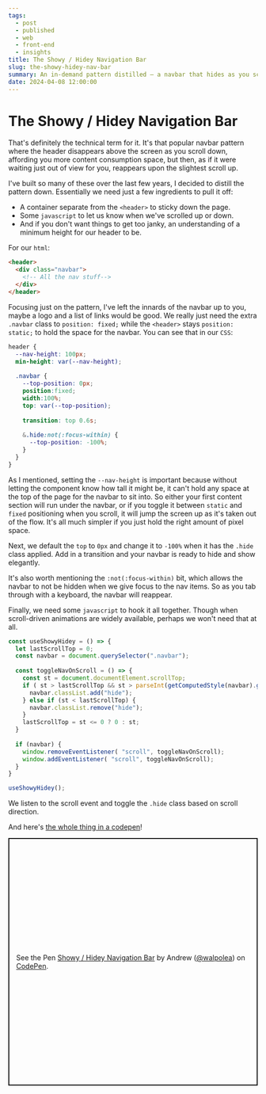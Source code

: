 ```yaml
---
tags: 
  - post
  - published
  - web
  - front-end
  - insights
title: The Showy / Hidey Navigation Bar
slug: the-showy-hidey-nav-bar
summary: An in-demand pattern distilled – a navbar that hides as you scroll down a page, but then instantly reappears and follows you when you scroll up.
date: 2024-04-08 12:00:00
---
```



# The Showy / Hidey Navigation Bar

That's definitely the technical term for it. It's that popular navbar pattern where the header disappears above the screen as you scroll down, affording you more content consumption space, but then, as if it were waiting just out of view for you, reappears upon the slightest scroll up.

I've built so many of these over the last few years, I decided to distill the pattern down. Essentially we need just a few ingredients to pull it off:

- A container separate from the `<header>` to sticky down the page.
- Some `javascript` to let us know when we've scrolled up or down.
- And if you don't want things to get too janky, an understanding of a minimum height for our header to be.

For our `html`:

```html
<header>
  <div class="navbar">
    <!-- All the nav stuff-->
  </div>
</header>
```

Focusing just on the pattern, I've left the innards of the navbar up to you, maybe a logo and a list of links would be good. We really just need the extra `.navbar` class to `position: fixed;` while the `<header>` stays `position: static;` to hold the space for the navbar. You can see that in our `CSS`:

```css
header {
  --nav-height: 100px;
  min-height: var(--nav-height);
  
  .navbar {
    --top-position: 0px;
    position:fixed;
    width:100%;
    top: var(--top-position);
    
    transition: top 0.6s;
    
    &.hide:not(:focus-within) {
      --top-position: -100%;
    }
  }
}
```

As I mentioned, setting the `--nav-height` is important because without letting the component know how tall it might be, it can't hold any space at the top of the page for the navbar to sit into. So either your first content section will run under the navbar, or if you toggle it between `static` and `fixed` positioning when you scroll, it will jump the screen up as it's taken out of the flow. It's all much simpler if you just hold the right amount of pixel space.

Next, we default the `top` to `0px` and change it to `-100%` when it has the `.hide` class applied. Add in a transition and your navbar is ready to hide and show elegantly.

It's also worth mentioning the `:not(:focus-within)` bit, which allows the navbar to not be hidden when we give focus to the nav items. So as you tab through with a keyboard, the navbar will reappear.

Finally, we need some `javascript` to hook it all together. Though when scroll-driven animations are widely available, perhaps we won't need that at all.

```js
const useShowyHidey = () => {
  let lastScrollTop = 0;
  const navbar = document.querySelector(".navbar");
  
  const toggleNavOnScroll = () => {
    const st = document.documentElement.scrollTop;
    if ( st > lastScrollTop && st > parseInt(getComputedStyle(navbar).getPropertyValue("--nav-height")) ) {
      navbar.classList.add("hide");
    } else if (st < lastScrollTop) {
      navbar.classList.remove("hide");
    }
    lastScrollTop = st <= 0 ? 0 : st;
  }
  
  if (navbar) {
    window.removeEventListener( "scroll", toggleNavOnScroll);
    window.addEventListener( "scroll", toggleNavOnScroll);
  }
}

useShowyHidey();
```

We listen to the scroll event and toggle the `.hide` class based on scroll direction.

And here's [the whole thing in a codepen](https://codepen.io/walpolea/pen/eYoMOLp)!

<p class="codepen" data-height="500" data-default-tab="result" data-slug-hash="eYoMOLp" data-user="walpolea" style="height: 500px; box-sizing: border-box; display: flex; align-items: center; justify-content: center; border: 2px solid; margin: 1em 0; padding: 1em;">
  <span>See the Pen <a href="https://codepen.io/walpolea/pen/eYoMOLp">
  Showy / Hidey Navigation Bar</a> by Andrew (<a href="https://codepen.io/walpolea">@walpolea</a>)
  on <a href="https://codepen.io">CodePen</a>.</span>
</p>
<script async src="https://cpwebassets.codepen.io/assets/embed/ei.js"></script>